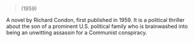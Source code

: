 > (1959)

A novel by Richard Condon, first published in 1959. It is a political thriller about the son of a prominent U.S. political family who is brainwashed into being an unwitting assassin for a Communist conspiracy.